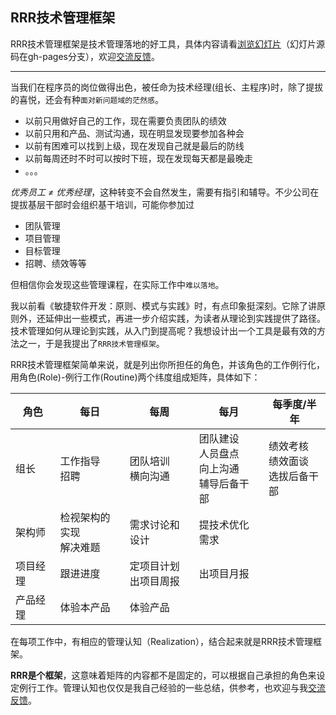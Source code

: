 ## RRR技术管理框架

RRR技术管理框架是技术管理落地的好工具，具体内容请看[浏览幻灯片](https://thinkry.github.io/rrr/)（幻灯片源码在gh-pages分支），欢迎[交流反馈](https://github.com/thinkry/rrr/issues)。

***
当我们在程序员的岗位做得出色，被任命为技术经理(组长、主程序)时，除了提拔的喜悦，还会有种`面对新问题域的茫然感`。
* 以前只用做好自己的工作，现在需要负责团队的绩效
* 以前只用和产品、测试沟通，现在明显发现要参加各种会
* 以前有困难可以找到上级，现在发现自己就是最后的防线
* 以前每周还时不时可以按时下班，现在发现每天都是最晚走
* 。。。

*优秀员工 ≠ 优秀经理*，这种转变不会自然发生，需要有指引和辅导。不少公司在提拔基层干部时会组织基干培训，可能你参加过
* 团队管理
* 项目管理
* 目标管理
* 招聘、绩效等等

但相信你会发现这些管理课程，在实际工作中`难以落地`。

我以前看《敏捷软件开发：原则、模式与实践》时，有点印象挺深刻。它除了讲原则外，还延伸出一些模式，再进一步介绍实践，为读者从理论到实践提供了路径。技术管理如何从理论到实践，从入门到提高呢？我想设计出一个工具是最有效的方法之一，于是我提出了`RRR技术管理框架`。

RRR技术管理框架简单来说，就是列出你所担任的角色，并该角色的工作例行化，用角色(Role)-例行工作(Routine)两个纬度组成矩阵，具体如下：

|角色|每日|每周|每月|每季度/半年|
|---|---|---|---|----
|组长|工作指导<br>招聘|团队培训<br>横向沟通|团队建设<br>人员盘点<br>向上沟通<br>辅导后备干部<br>|绩效考核<br>绩效面谈<br>选拔后备干部
|架构师|检视架构的实现<br>解决难题|需求讨论和设计|提技术优化需求|
|项目经理|跟进进度|定项目计划<br>出项目周报|出项目月报|
|产品经理|体验本产品|体验产品|||

在每项工作中，有相应的管理认知（Realization），结合起来就是RRR技术管理框架。

**RRR是个框架**，这意味着矩阵的内容都不是固定的，可以根据自己承担的角色来设定例行工作。管理认知也仅仅是我自己经验的一些总结，供参考，也欢迎与我[交流反馈](https://github.com/thinkry/rrr/issues)。



